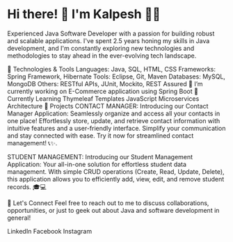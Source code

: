 <h1>Hi there! 👋 I'm Kalpesh 👨‍💻</h1>
Experienced Java Software Developer with a passion for building robust and scalable applications. I've spent 2.5 years honing my skills in Java development, and I'm constantly exploring new technologies and methodologies to stay ahead in the ever-evolving tech landscape.

🔧 Technologies & Tools
Languages: Java, SQL, HTML, CSS
Frameworks: Spring Framework, Hibernate
Tools: Eclipse, Git, Maven
Databases: MySQL, MongoDB
Others: RESTful APIs, JUnit, Mockito, REST Assured
🔭 I’m currently working on
E-Commerce application using Spring Boot
🌱 Currently Learning
Thymeleaf Templates
JavaScript
Microservices Architecture
🚀 Projects
CONTACT MANAGER: Introducing our Contact Manager Application: Seamlessly organize and access all your contacts in one place! Effortlessly store, update, and retrieve contact information with intuitive features and a user-friendly interface. Simplify your communication and stay connected with ease. Try it now for streamlined contact management! 📞✨.

STUDENT MANAGEMENT: Introducing our Student Management Application: Your all-in-one solution for effortless student data management. With simple CRUD operations (Create, Read, Update, Delete), this application allows you to efficiently add, view, edit, and remove student records. 🎓💻

💬 Let's Connect
Feel free to reach out to me to discuss collaborations, opportunities, or just to geek out about Java and software development in general!

LinkedIn Facebook Instagram
